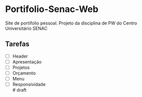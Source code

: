 # Portifolio-Senac-Web

Site de portifolio pessoal. Projeto da disciplina de PW do Centro Universitário SENAC

## Tarefas 

- [ ] Header <br>
- [ ] Apresentação <br>
- [ ] Projetos <br>
- [ ] Orçamento <br>
- [ ] Menu <br>
- [ ] Responsividade <br>
#   d r a f t  
 
